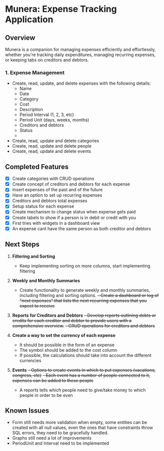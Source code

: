 # Munera: Expense Tracking Application

## Overview

Munera is a companion for managing expenses efficiently and effortlessly, whether you're tracking daily expenditures, managing recurring expenses, or keeping tabs on creditors and debtors.

### 1. Expense Management

- Create, read, update, and delete expenses with the following details:
    - Name
    - Date
    - Category
    - Cost
    - Description
    - Period Interval (1, 2, 3, etc)
    - Period Unit (days, weeks, months)
    - Creditors and debtors
    - Status
    - 
- Create, read, update and delete categories
- Create, read, update and delete people
- Create, read, update and delete events

## Completed Features
- [x] Create categories with CRUD operations
- [x] Create concept of creditors and debtors for each expense
- [x] Insert expenses of the past and of the future
- [x] Have an option to set up recurring expenses
- [x] Creditors and debtors total expenses 
- [x] Setup status for each expense
- [x] Create mechanism to change status when expense gets paid
- [x] Create labels to show if a person is in debit or credit with you
- [x] First tries with widgets in a dashboard view
- [x] An expense cant have the same person as both creditor and debtors
## Next Steps

1. **Filtering and Sorting**
    - Keep implementing sorting on more columns, start implementing filtering
   
2. **Weekly and Monthly Summaries**
    - Create functionality to generate weekly and monthly summaries, including filtering and sorting options.
    ~~- Create a dashboard or log of "next expenses" that lists the next recurring expenses that you expect to receive~~

3. **Reports for Creditors and Debtors**
    ~~- Develop reports outlining debts or credits for each creditor and debtor to provide users with a comprehensive overview.~~
    ~~- CRUD operations for creditors and debtors~~

4. **Create a way to set the currency of each expense**
    - It should be possible in the form of an expense
    - The symbol should be added to the cost column
    - If possible, the calculations should take into account the different currencies

5. **Events**
    ~~- Options to create events in which to put expenses (vacations, congress, etc)~~
    ~~- Each event has a number of people connected to it, expenses can be added to these people~~
    - A reports tells which people need to give/take money to which people in order to be even

## Known Issues

- Form still needs more validation when empty, some entities can be created with all null values, even the ones that have constraints throw SQL errors, they need to be gracefully handled.
- Graphs still need a lot of improvements
- PeriodUnit and Interval need to be implemented 